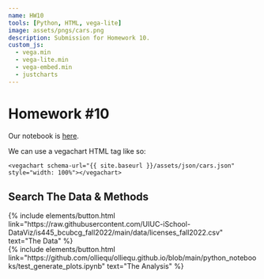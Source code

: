 ```yaml
---
name: HW10
tools: [Python, HTML, vega-lite]
image: assets/pngs/cars.png
description: Submission for Homework 10.
custom_js:
  - vega.min
  - vega-lite.min
  - vega-embed.min
  - justcharts
---
```



# Homework #10

Our notebook is [here](https://github.com/olliequ/olliequ.github.io/blob/main/python_notebooks/test_generate_plots.ipynb).

We can use a vegachart HTML tag like so:

```
<vegachart schema-url="{{ site.baseurl }}/assets/json/cars.json" style="width: 100%"></vegachart>
```

<vegachart schema-url="{{ site.baseurl }}/assets/json/licenses_state_and_counties.json" style="width: 100%"></vegachart>


## Search The Data & Methods

<div class="left">
{% include elements/button.html link="https://raw.githubusercontent.com/UIUC-iSchool-DataViz/is445_bcubcg_fall2022/main/data/licenses_fall2022.csv" text="The Data" %}
</div>

<div class="right">
{% include elements/button.html link="https://github.com/olliequ/olliequ.github.io/blob/main/python_notebooks/test_generate_plots.ipynb" text="The Analysis" %}
</div> 